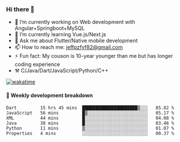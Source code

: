 ### Hi there 👋

- 🔭 I’m currently working on Web development with Angular+Springboot+MySQL
- 🌱 I’m currently learning Vue.js/Next.js
- 💬 Ask me about Flutter/Native mobile development
- 📫 How to reach me: jeffpzfyf82@gmail.com
- ⚡ Fun fact: My couson is 10-year younger than me but has longer coding experience
- ⚒️ C/Java/Dart/JavaScript/Python/C++


[![wakatime](https://wakatime.com/badge/user/382c7b70-226f-4509-aedd-02fe766c9d23.svg)](https://wakatime.com/@382c7b70-226f-4509-aedd-02fe766c9d23)

#### 📝 Weekly development breakdown

<!--START_SECTION:waka-->

```text
Dart         15 hrs 45 mins  █████████████████████▒░░░   85.82 %
JavaScript   56 mins         █▒░░░░░░░░░░░░░░░░░░░░░░░   05.17 %
XML          44 mins         █░░░░░░░░░░░░░░░░░░░░░░░░   04.08 %
Java         38 mins         █░░░░░░░░░░░░░░░░░░░░░░░░   03.46 %
Python       11 mins         ▒░░░░░░░░░░░░░░░░░░░░░░░░   01.07 %
Properties   4 mins          ░░░░░░░░░░░░░░░░░░░░░░░░░   00.37 %
```

<!--END_SECTION:waka-->

